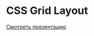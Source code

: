 CSS Grid Layout
========================

[Смотреть презентацию](http://slides.com/nataliyakaratkova/css-grid)